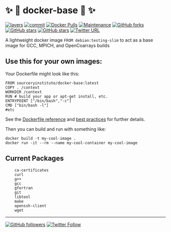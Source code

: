 ✨ 🐋 docker-base 🚢 ✨
========================

[![layers](https://images.microbadger.com/badges/image/sourceryinstitute/docker-base.svg)](https://hub.docker.com/r/sourceryinstitute/docker-base/)
[![commit](https://images.microbadger.com/badges/commit/sourceryinstitute/docker-base.svg)](https://hub.docker.com/r/sourceryinstitute/docker-base)
[![Docker Pulls](https://img.shields.io/docker/pulls/sourceryinstitute/docker-base.svg)](https://hub.docker.com/r/sourceryinstitute/docker-base/)
[![Maintenance](https://img.shields.io/maintenance/yes/2017.svg)]()
[![GitHub forks](https://img.shields.io/github/forks/sourceryinstitute/docker-base.svg?style=social&label=Fork)](https://github.com/sourceryinstitute/docker-base/fork)
[![GitHub stars](https://img.shields.io/github/stars/sourceryinstitute/docker-base.svg?style=social&label=Star)](https://github.com/sourceryinstitute/docker-base)
[![GitHub stars](https://img.shields.io/github/watchers/sourceryinstitute/docker-base.svg?style=social&label=Watch)](https://github.com/sourceryinstitute/docker-base)
[![Twitter URL](https://img.shields.io/twitter/url/http/shields.io.svg?style=social)](https://twitter.com/intent/tweet?hashtags=docker%2Cbuild%2CGCC%2CMPI&related=docker&text=Lightweight%20docker%20base%20image%20for%20building%20GCC%2C%20MPICH%20and%20OpenCoarrays%21&url=https%3A//github.com/sourceryinstitute/docker-base&via=zbeekman)

A lightweight docker image `FROM debian:testing-slim` to act as a base
image for GCC, MPICH, and OpenCoarrays builds

Use this for your own images:
-----------------------------

Your Dockerfile might look like this:

```
FROM sourceryinstitute/docker-base:latest
COPY . /context
WORKDIR /context
RUN # build your app or apt-get install, etc.
ENTRYPOINT ["/bin/bash","-c"]
CMD ["bin/bash -l"]
#etc
```

See the [Dockerfile reference] and [best practices] for further details.

Then you can build and run with something like:

```
docker build -t my-cool-image .
docker run -it --rm --name my-cool-container my-cool-image
```

Current Packages
----------------

        ca-certificates
        curl
        g++
        gcc
        gfortran
        git
        libtool
        make
        openssh-client
        wget

---

[![GitHub followers](https://img.shields.io/github/followers/zbeekman.svg?style=social&label=Follow)](https://github.com/zbeekman)
[![Twitter Follow](https://img.shields.io/twitter/follow/zbeekman.svg?style=social&label=Follow)](https://twitter.com/intent/follow?screen_name=zbeekman)

[Dockerfile reference]: https://docs.docker.com/engine/reference/builder/
[best practices]: https://docs.docker.com/engine/userguide/eng-image/dockerfile_best-practices/
